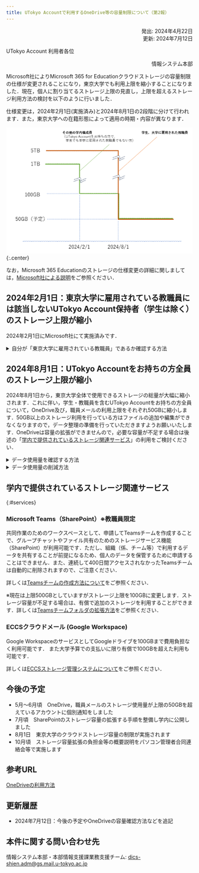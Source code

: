 ```yaml
---
title: UTokyo Accountで利用するOneDrive等の容量制限について（第2報）
---
```


<div style="text-align: right;">
  発出: 2024年4月22日<br>
  更新: 2024年7月12日
</div>

UTokyo Account 利用者各位

<div style="text-align: right;">情報システム本部</div>

Microsoft社によりMicrosoft 365 for Educationクラウドストレージの容量制限の仕様が変更されることになり，東京大学でも利用上限を縮小することになりました．現在，個人に割り当てるストレージ上限の見直し，上限を超えるストレージ利用方法の検討を以下のように行いました．

仕様変更は，2024年2月1日(実施済み)と2024年8月1日の2段階に分けて行われます．また，東京大学への在籍形態によって適用の時期・内容が異なります．

![](./image1.png){:.center}

なお，Microsoft 365 Educationのストレージの仕様変更の詳細に関しましては，[Microsoft社による説明](https://www.microsoft.com/ja-jp/education/products/microsoft-365-storage-options)をご参照ください．

## 2024年2月1日：東京大学に雇用されている教職員には該当しないUTokyo Account保持者（学生は除く）のストレージ上限が縮小

2024年2月1日にMicrosoft社にて実施済みです．

<details>
<summary>自分が「東京大学に雇用されている教職員」であるか確認する方法</summary>

1.  「[UTokyo Account利用者情報確認サイト](https://login.adm.u-tokyo.ac.jp/my/)」を開いてください．
2.  右上の「Sign in」ボタンを押してください．
3.  既にUTokyo Accountにサインイン済みの場合を除き，UTokyo Accountのサインイン画面が表示されるので，サインインしてください．
4.  「情報を表示」ボタンを押してください．
5.  「在籍区分」に「東京大学に雇用されている教職員には該当しません」とある場合，この変更の対象となります．
    ![](./image3.png)
</details>

## 2024年8月1日：UTokyo Accountをお持ちの方全員のストレージ上限が縮小

2024年8月1日から，東京大学全体で使用できるストレージの総量が大幅に縮小されます．これに伴い，学生・教職員を含むUTokyo Accountをお持ちの方全員について，OneDrive及び，職員メールの利用上限をそれぞれ50GBに縮小します．50GB以上のストレージ利用を行っている方はファイルの追加や編集ができなくなりますので，データ整理の準備を行っていただきますようお願いいたします．OneDriveは容量の拡張ができませんので，必要な容量が不足する場合は後述の「[学内で提供されているストレージ関連サービス](#services)」の利用をご検討ください．

<details>
<summary>データ使用量を確認する方法</summary>

- 職員メールのデータ使用量の確認
  1.  ブラウザ上で[Outlook](https://outlook.com/utac.u-tokyo.ac.jp)にログインしてください．
  1.  歯車マークから，「設定」→「全般」→「ストレージ」の順に開いてください．
  1.  データ使用量が確認できます．
      ![](./image4.png)

- OneDriveのデータ使用量の確認
  1.  ブラウザ上で[OneDrive](https://univtokyo-my.sharepoint.com/)にログインしてください．
  1.  画面左下の「ストレージ」に使用量が表示されています．
      - 「使用済み容量」ボタンを押すことで，サイズの大きいファイルを確認することができます．
      ![](./image5.png)
</details>

<details>
<summary>データ使用量の削減方法</summary>

またOneDriveではバージョン管理が有効になっているため，サイズの大きいファイルの不要なバージョンを削除することで空き容量を増やすことができます．詳しくは[OneDriveでサイズの大きいファイルを表示させる、バージョン履歴を削除する方法（学内限定）](https://univtokyo.sharepoint.com/:v:/s/utokyoaccount/ESkNKTQEvV5Er9Ynu3VLFVIBnoYu1cgwI0_KqkwMWlRKRQ?e=uIWA8q)を参照してください．
</details>

## 学内で提供されているストレージ関連サービス
{:#services}

### Microsoft Teams（SharePoint）※教職員限定

共同作業のためのワークスペースとして、申請してTeamsチームを作成することで、グループチャットやファイル共有のためのストレージサービス機能（SharePoint）が利用可能です．ただし、組織（係、チーム等）で利用するデータを共有することが前提になるため、個人のデータを保管するために申請することはできません．また、連続して400日間アクセスされなかったTeamsチームは自動的に削除されますので、ご注意ください． 

詳しくは[Teamsチームの作成方法について](https://univtokyo.sharepoint.com/sites/utokyoportal/wiki/d/IT_Tool_020.aspx)をご参照ください．

※現在は上限500GBとしていますがストレージ上限を100GBに変更します．ストレージ容量が不足する場合は、有償で追加のストレージを利用することができます．詳しくは[Teamsチームフォルダの拡張方法](https://univtokyo.sharepoint.com/sites/utokyoportal/wiki/d/Teams_Change_Storage_Limit.aspx)をご参照ください．

### ECCSクラウドメール (Google Workspace)

Google WorkspaceのサービスとしてGoogleドライブを100GBまで費用負担なく利用可能です．
また大学予算での支払いに限り有償で100GBを超えた利用も可能です．

詳しくは[ECCSストレージ管理システムについて](https://www.ecc.u-tokyo.ac.jp/storage_mgt/index.html)をご参照ください．

## 今後の予定

- 5月～6月頃　OneDrive，職員メールのストレージ使用量が上限の50GBを超えているアカウントに個別通知をしました
- 7月頃　SharePointのストレージ容量の拡張する手順を整備し学内に公開しました
- 8月1日　東京大学のクラウドストレージ容量の制限が実施されます
- 10月頃　ストレージ容量拡張の負担金等の概要説明をパソコン管理者合同連絡会等で実施します

## 参考URL  

[OneDriveの利用方法](https://utelecon.adm.u-tokyo.ac.jp/microsoft/onedrive/)

## 更新履歴

- 2024年7月12日：今後の予定やOneDriveの容量確認方法などを追記

## 本件に関する問い合わせ先

情報システム本部・本部情報支援課業務支援チーム: dics-shien.adm@gs.mail.u-tokyo.ac.jp
